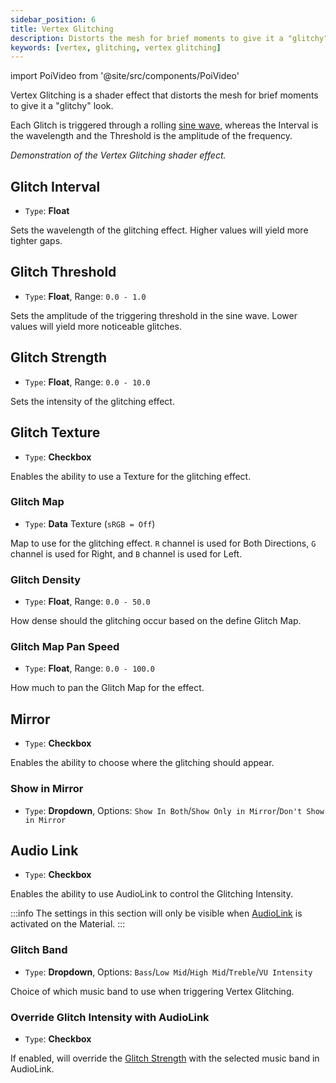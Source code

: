```yaml
---
sidebar_position: 6
title: Vertex Glitching
description: Distorts the mesh for brief moments to give it a "glitchy" look.
keywords: [vertex, glitching, vertex glitching]
---
```

import PoiVideo from '@site/src/components/PoiVideo'

Vertex Glitching is a shader effect that distorts the mesh for brief moments to give it a "glitchy" look.

Each Glitch is triggered through a rolling [sine wave](https://mathematicalmysteries.org/sine-wave/), whereas the Interval is the wavelength and the Threshold is the amplitude of the frequency.

<PoiVideo url='/vid/color-and-normals/VertexGlitchingDemo.mp4'/>
<em>Demonstration of the Vertex Glitching shader effect.</em>

## Glitch Interval

- `Type`: **Float**

Sets the wavelength of the glitching effect. Higher values will yield more tighter gaps.

## Glitch Threshold

- `Type`: **Float**, Range: `0.0 - 1.0`

Sets the amplitude of the triggering threshold in the sine wave. Lower values will yield more noticeable glitches.

## Glitch Strength

- `Type`: **Float**, Range: `0.0 - 10.0`

Sets the intensity of the glitching effect.

## Glitch Texture

- `Type`: **Checkbox**

Enables the ability to use a Texture for the glitching effect.

### Glitch Map

- `Type`: **Data** Texture (`sRGB = Off`)

Map to use for the glitching effect. `R` channel is used for Both Directions, `G` channel is used for Right, and `B` channel is used for Left.

### Glitch Density

- `Type`: **Float**, Range: `0.0 - 50.0`

How dense should the glitching occur based on the define Glitch Map.

### Glitch Map Pan Speed

- `Type`: **Float**, Range: `0.0 - 100.0`

How much to pan the Glitch Map for the effect.

## Mirror

- `Type`: **Checkbox**

Enables the ability to choose where the glitching should appear.

### Show in Mirror

- `Type`: **Dropdown**, Options: `Show In Both`/`Show Only in Mirror`/`Don't Show in Mirror`

## Audio Link

- `Type`: **Checkbox**

Enables the ability to use AudioLink to control the Glitching Intensity.

:::info
The settings in this section will only be visible when [AudioLink](/docs/audio-link/audio-link.md) is activated on the Material.
:::

### Glitch Band

- `Type`: **Dropdown**, Options: `Bass`/`Low Mid`/`High Mid`/`Treble`/`VU Intensity`

Choice of which music band to use when triggering Vertex Glitching.

### Override Glitch Intensity with AudioLink

- `Type`: **Checkbox**

If enabled, will override the [Glitch Strength](#glitch-strength) with the selected music band in AudioLink.